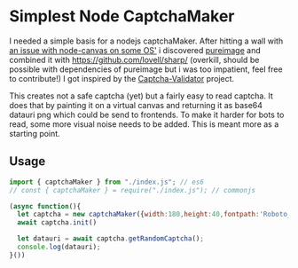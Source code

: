# Simplest Node CaptchaMaker

I needed a simple basis for a nodejs captchaMaker. 
After hitting a wall with [an issue with node-canvas on some OS'](https://github.com/Automattic/node-canvas/issues/1796) i discovered [pureimage](https://github.com/joshmarinacci/node-pureimage) and combined it with https://github.com/lovell/sharp/ (overkill, should be possible with dependencies of pureimage but i was too impatient, feel free to contribute!)
I got inspired by the [Captcha-Validator](https://github.com/makeuseofcode/CAPTCHA-Validator) project.

This creates not a safe captcha (yet) but a fairly easy to read captcha. It does that by painting it on a virtual canvas and returning it as base64 datauri png which could be send to frontends. 
To make it harder for bots to read, some more visual noise needs to be added. This is meant more as a starting point.

## Usage

```js
import { captchaMaker } from "./index.js"; // es6
// const { captchaMaker } = require("./index.js"); // commonjs

(async function(){
  let captcha = new captchaMaker({width:180,height:40,fontpath:'Roboto_Mono/static/RobotoMono-ExtraLight.ttf'});
  await captcha.init()

  let datauri = await captcha.getRandomCaptcha();
  console.log(datauri);
}())
```
